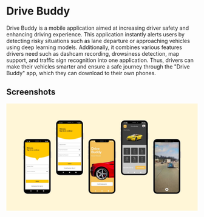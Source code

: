 # Drive Buddy

Drive Buddy is a mobile application aimed at increasing driver safety and enhancing driving experience. 
This application instantly alerts users by detecting risky situations such as lane departure or approaching vehicles 
using deep learning models. Additionally, it combines various features drivers need such as dashcam recording, 
drowsiness detection, map support, and traffic sign recognition into one application. Thus, drivers can make their 
vehicles smarter and ensure a safe journey through the "Drive Buddy" app, which they can download to their own phones.

## Screenshots

![App Screenshots](./app/src/main/assets/mockupscreens.jpg)
